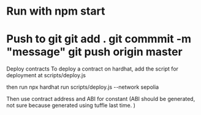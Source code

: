 Run with npm start
=============================
Push to git
git add .
git commmit -m "message"
git push origin master
===========================
Deploy contracts 
To deploy a contract on hardhat, add the script for deployment at scripts/deploy.js

then run npx hardhat run scripts/deploy.js --network sepolia

Then use contract address and ABI for constant (ABI should be generated, not sure because generated using tuffle last time. )
